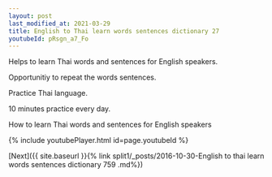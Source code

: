 ```yaml
---
layout: post
last_modified_at: 2021-03-29
title: English to Thai learn words sentences dictionary 27 
youtubeId: pRsgn_a7_Fo
---
```

 
 
Helps to learn Thai words and sentences for English speakers.

Opportunitiy to repeat the words sentences. 

Practice Thai language. 
 
10 minutes practice every day. 
 
How to learn Thai words and sentences for English speakers 
 
{% include youtubePlayer.html id=page.youtubeId %}
 
 
[Next]({{ site.baseurl }}{% link  split1/_posts/2016-10-30-English to thai learn words sentences dictionary 759 .md%})
 
